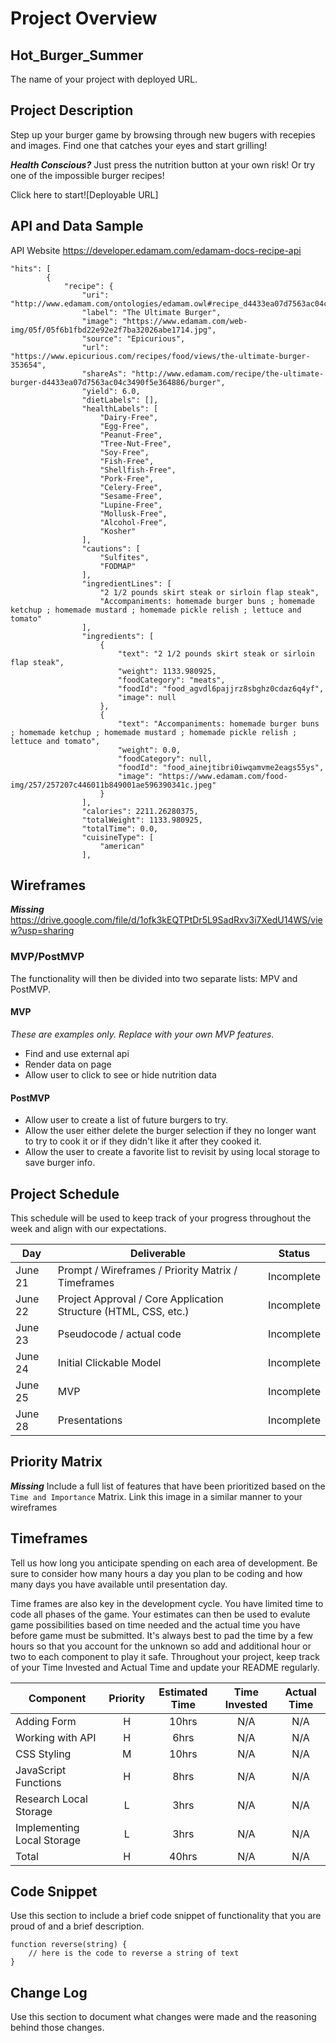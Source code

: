 # Project Overview

## Hot_Burger_Summer

The name of your project with deployed URL.

## Project Description

Step up your burger game by browsing through new bugers with recepies and images.  Find one that catches your eyes and start grilling! 

***Health Conscious?***
Just press the nutrition button at your own risk! Or try one of the impossible burger recipes!

Click here to start![Deployable URL]

## API and Data Sample

API Website 
https://developer.edamam.com/edamam-docs-recipe-api
```
"hits": [
        {
            "recipe": {
                "uri": "http://www.edamam.com/ontologies/edamam.owl#recipe_d4433ea07d7563ac04c3490f5e364886",
                "label": "The Ultimate Burger",
                "image": "https://www.edamam.com/web-img/05f/05f6b1fbd22e92e2f7ba32026abe1714.jpg",
                "source": "Epicurious",
                "url": "https://www.epicurious.com/recipes/food/views/the-ultimate-burger-353654",
                "shareAs": "http://www.edamam.com/recipe/the-ultimate-burger-d4433ea07d7563ac04c3490f5e364886/burger",
                "yield": 6.0,
                "dietLabels": [],
                "healthLabels": [
                    "Dairy-Free",
                    "Egg-Free",
                    "Peanut-Free",
                    "Tree-Nut-Free",
                    "Soy-Free",
                    "Fish-Free",
                    "Shellfish-Free",
                    "Pork-Free",
                    "Celery-Free",
                    "Sesame-Free",
                    "Lupine-Free",
                    "Mollusk-Free",
                    "Alcohol-Free",
                    "Kosher"
                ],
                "cautions": [
                    "Sulfites",
                    "FODMAP"
                ],
                "ingredientLines": [
                    "2 1/2 pounds skirt steak or sirloin flap steak",
                    "Accompaniments: homemade burger buns ; homemade ketchup ; homemade mustard ; homemade pickle relish ; lettuce and tomato"
                ],
                "ingredients": [
                    {
                        "text": "2 1/2 pounds skirt steak or sirloin flap steak",
                        "weight": 1133.980925,
                        "foodCategory": "meats",
                        "foodId": "food_agvdl6pajjrz8sbghz0cdaz6q4yf",
                        "image": null
                    },
                    {
                        "text": "Accompaniments: homemade burger buns ; homemade ketchup ; homemade mustard ; homemade pickle relish ; lettuce and tomato",
                        "weight": 0.0,
                        "foodCategory": null,
                        "foodId": "food_ainejtibri0iwqamvme2eags55ys",
                        "image": "https://www.edamam.com/food-img/257/257207c446011b849001ae596390341c.jpeg"
                    }
                ],
                "calories": 2211.26280375,
                "totalWeight": 1133.980925,
                "totalTime": 0.0,
                "cuisineType": [
                    "american"
                ],
```


## Wireframes

***Missing***
https://drive.google.com/file/d/1ofk3kEQTPtDr5L9SadRxv3i7XedU14WS/view?usp=sharing

### MVP/PostMVP

The functionality will then be divided into two separate lists: MPV and PostMVP. 

#### MVP 
*These are examples only. Replace with your own MVP features.*

- Find and use external api 
- Render data on page 
- Allow user to click to see or hide nutrition data

#### PostMVP  

- Allow user to create a list of future burgers to try.
- Allow the user either delete the burger selection if they no longer want to try to cook it or if they didn't like it after they cooked it.
- Allow the user to create a favorite list to revisit by using local storage to save burger info.

## Project Schedule

This schedule will be used to keep track of your progress throughout the week and align with our expectations.  


|  Day | Deliverable | Status
|---|---| ---|
|June 21| Prompt / Wireframes / Priority Matrix / Timeframes | Incomplete
|June 22| Project Approval / Core Application Structure (HTML, CSS, etc.) | Incomplete
|June 23| Pseudocode / actual code | Incomplete
|June 24| Initial Clickable Model  | Incomplete
|June 25| MVP | Incomplete
|June 28| Presentations | Incomplete

## Priority Matrix
***Missing***
Include a full list of features that have been prioritized based on the `Time and Importance` Matrix.  Link this image in a similar manner to your wireframes

## Timeframes

Tell us how long you anticipate spending on each area of development. Be sure to consider how many hours a day you plan to be coding and how many days you have available until presentation day.

Time frames are also key in the development cycle.  You have limited time to code all phases of the game.  Your estimates can then be used to evalute game possibilities based on time needed and the actual time you have before game must be submitted. It's always best to pad the time by a few hours so that you account for the unknown so add and additional hour or two to each component to play it safe. Throughout your project, keep track of your Time Invested and Actual Time and update your README regularly.

| Component | Priority | Estimated Time | Time Invested | Actual Time |
| --- | :---: |  :---: | :---: | :---: |
| Adding Form | H | 10hrs| N/A | N/A |
| Working with API | H | 6hrs| N/A | N/A |
| CSS Styling | M | 10hrs| N/A | N/A | 
| JavaScript Functions| H | 8hrs| N/A | N/A |
| Research Local Storage | L | 3hrs | N/A | N/A |
| Implementing Local Storage | L | 3hrs | N/A | N/A |
| Total | H | 40hrs| N/A | N/A |

## Code Snippet

Use this section to include a brief code snippet of functionality that you are proud of and a brief description.  

```
function reverse(string) {
	// here is the code to reverse a string of text
}
```

## Change Log
 Use this section to document what changes were made and the reasoning behind those changes.  
